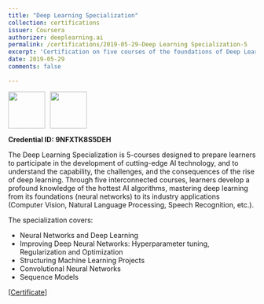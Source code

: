 ```yaml
---
title: "Deep Learning Specialization"
collection: certifications
issuer: Coursera
authorizer: deeplearning.ai
permalink: /certifications/2019-05-29-Deep Learning Specialization-5
excerpt: 'Certification on five courses of the foundations of Deep Learning of Neural Networks and Deep Learning, Improving Deep Neural Networks: Hyperparameter, tuning, Regularization, and Optimization, Structuring Machine Learning Projects, Convolutional, Neural Networks, and Sequence Models'
date: 2019-05-29
comments: false

---
```

<img src="https://mrifkikurniawan.github.io/images/coursera.jpg" width="75" height="75" /><img src="https://mrifkikurniawan.github.io/images/deep-learning-ai.jpg" width="75" height="75" hspace="10" />

**Credential ID: 9NFXTK8S5DEH**

The Deep Learning Specialization is 5-courses designed to prepare learners to participate in the development of cutting-edge AI technology, and to understand the capability, the challenges, and the consequences of the rise of deep learning. Through five interconnected courses, learners develop a profound knowledge of the hottest AI algorithms, mastering deep learning from its foundations (neural networks) to its industry applications (Computer Vision, Natural Language Processing, Speech Recognition, etc.).

The specialization covers:
- Neural Networks and Deep Learning
- Improving Deep Neural Networks: Hyperparameter tuning, Regularization and Optimization
- Structuring Machine Learning Projects
- Convolutional Neural Networks
- Sequence Models

[[Certificate](https://www.coursera.org/account/accomplishments/specialization/9NFXTK8S5DEH)]
